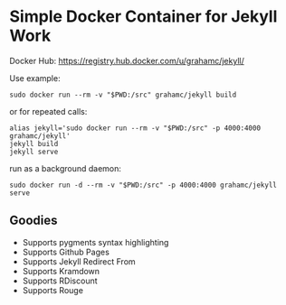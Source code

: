 # Simple Docker Container for Jekyll Work

Docker Hub: <https://registry.hub.docker.com/u/grahamc/jekyll/>

Use example:

```
sudo docker run --rm -v "$PWD:/src" grahamc/jekyll build
```

or for repeated calls:

```
alias jekyll='sudo docker run --rm -v "$PWD:/src" -p 4000:4000 grahamc/jekyll'
jekyll build
jekyll serve
```

run as a background daemon:
```
sudo docker run -d --rm -v "$PWD:/src" -p 4000:4000 grahamc/jekyll serve
```

## Goodies
 - Supports pygments syntax highlighting
 - Supports Github Pages
 - Supports Jekyll Redirect From
 - Supports Kramdown
 - Supports RDiscount
 - Supports Rouge
